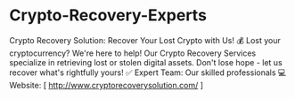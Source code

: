 # Crypto-Recovery-Experts
Crypto Recovery Solution: Recover Your Lost Crypto with Us!   💰 Lost your cryptocurrency? We're here to help! Our Crypto Recovery Services specialize in retrieving lost or stolen digital assets. Don't lose hope - let us recover what's rightfully yours!  ✅ Expert Team: Our skilled professionals 💻 Website: [ http://www.cryptorecoverysolution.com/ ]
